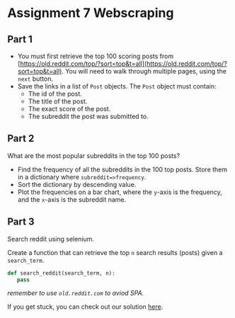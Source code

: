 # Assignment 7 Webscraping

## Part 1

* You must first retrieve the top 100 scoring posts from [https://old.reddit.com/top/?sort=top&t=all](https://old.reddit.com/top/?sort=top&t=all). You will need to walk through multiple pages, using the `next` button.
* Save the links in a list of `Post` objects. The `Post` object must contain:
    * The id of the post.
    * The title of the post.
    * The exact score of the post.
    * The subreddit the post was submitted to. 

## Part 2

What are the most popular subreddits in the top 100 posts?

* Find the frequency of all the subreddits in the 100 top posts. Store them in a dictionary where `subreddit=>frequency`.
* Sort the dictionary by descending value. 
* Plot the frequencies on a bar chart, where the `y`-axis is the frequency, and the `x`-axis is the subreddit name.

## Part 3

Search reddit using selenium.

Create a function that can retrieve the top `n` search results (posts) given a `search_term`.

```python
def search_reddit(search_term, n):
   pass
```

*remember to use `old.reddit.com` to aviod SPA.*

If you get stuck, you can check out our solution [here](https://github.com/Thomas-Rosenkrans-Vestergaard/thomas-kristoffer-assignment-solution).
